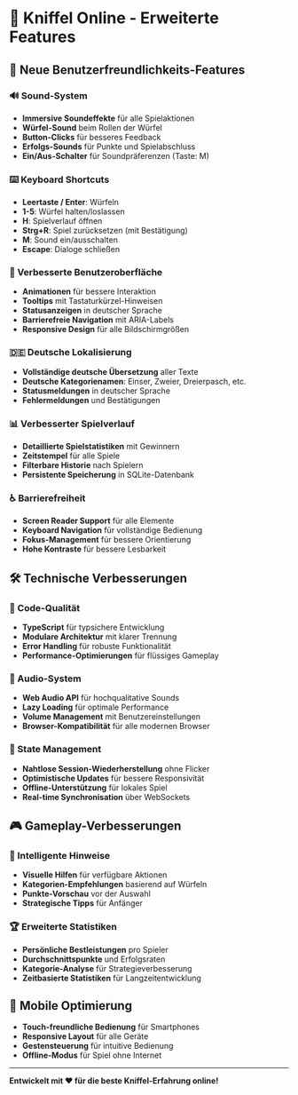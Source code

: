 # 🎲 Kniffel Online - Erweiterte Features

## 🎯 Neue Benutzerfreundlichkeits-Features

### 🔊 Sound-System
- **Immersive Soundeffekte** für alle Spielaktionen
- **Würfel-Sound** beim Rollen der Würfel
- **Button-Clicks** für besseres Feedback
- **Erfolgs-Sounds** für Punkte und Spielabschluss
- **Ein/Aus-Schalter** für Soundpräferenzen (Taste: M)

### ⌨️ Keyboard Shortcuts
- **Leertaste / Enter**: Würfeln
- **1-5**: Würfel halten/loslassen
- **H**: Spielverlauf öffnen
- **Strg+R**: Spiel zurücksetzen (mit Bestätigung)
- **M**: Sound ein/ausschalten
- **Escape**: Dialoge schließen

### 🎨 Verbesserte Benutzeroberfläche
- **Animationen** für bessere Interaktion
- **Tooltips** mit Tastaturkürzel-Hinweisen
- **Statusanzeigen** in deutscher Sprache
- **Barrierefreie Navigation** mit ARIA-Labels
- **Responsive Design** für alle Bildschirmgrößen

### 🇩🇪 Deutsche Lokalisierung
- **Vollständige deutsche Übersetzung** aller Texte
- **Deutsche Kategorienamen**: Einser, Zweier, Dreierpasch, etc.
- **Statusmeldungen** in deutscher Sprache
- **Fehlermeldungen** und Bestätigungen

### 📊 Verbesserter Spielverlauf
- **Detaillierte Spielstatistiken** mit Gewinnern
- **Zeitstempel** für alle Spiele
- **Filterbare Historie** nach Spielern
- **Persistente Speicherung** in SQLite-Datenbank

### ♿ Barrierefreiheit
- **Screen Reader Support** für alle Elemente
- **Keyboard Navigation** für vollständige Bedienung
- **Fokus-Management** für bessere Orientierung
- **Hohe Kontraste** für bessere Lesbarkeit

## 🛠️ Technische Verbesserungen

### 🔧 Code-Qualität
- **TypeScript** für typsichere Entwicklung
- **Modulare Architektur** mit klarer Trennung
- **Error Handling** für robuste Funktionalität
- **Performance-Optimierungen** für flüssiges Gameplay

### 🎵 Audio-System
- **Web Audio API** für hochqualitative Sounds
- **Lazy Loading** für optimale Performance
- **Volume Management** mit Benutzereinstellungen
- **Browser-Kompatibilität** für alle modernen Browser

### 🔄 State Management
- **Nahtlose Session-Wiederherstellung** ohne Flicker
- **Optimistische Updates** für bessere Responsivität
- **Offline-Unterstützung** für lokales Spiel
- **Real-time Synchronisation** über WebSockets

## 🎮 Gameplay-Verbesserungen

### 🎯 Intelligente Hinweise
- **Visuelle Hilfen** für verfügbare Aktionen
- **Kategorien-Empfehlungen** basierend auf Würfeln
- **Punkte-Vorschau** vor der Auswahl
- **Strategische Tipps** für Anfänger

### 🏆 Erweiterte Statistiken
- **Persönliche Bestleistungen** pro Spieler
- **Durchschnittspunkte** und Erfolgsraten
- **Kategorie-Analyse** für Strategieverbesserung
- **Zeitbasierte Statistiken** für Langzeitentwicklung

## 📱 Mobile Optimierung
- **Touch-freundliche Bedienung** für Smartphones
- **Responsive Layout** für alle Geräte
- **Gestensteuerung** für intuitive Bedienung
- **Offline-Modus** für Spiel ohne Internet

---

**Entwickelt mit ❤️ für die beste Kniffel-Erfahrung online!**